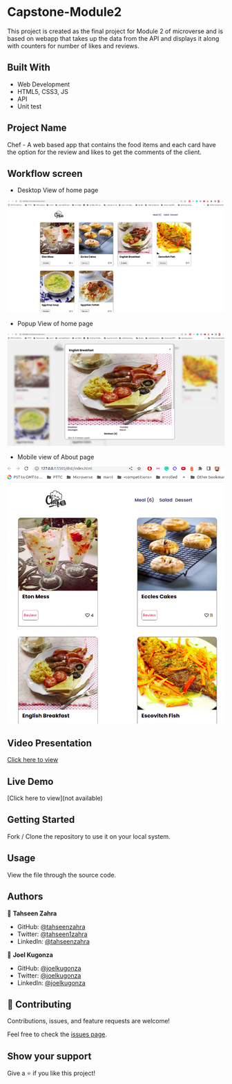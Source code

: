 # Capstone-Module2
This project is created as the final project for Module 2 of microverse and is based on webapp that takes up the data from the API and displays it along with counters for number of likes and reviews.

## Built With

- Web Development
- HTML5, CSS3, JS
- API
- Unit test

## Project Name

Chef - A web based app that contains the food items and each card have the option for the review and likes to get the comments of the client.

## Workflow screen

- Desktop View of home page

![screenshot](./src/images/chefweb.png)

- Popup View of home page

![screenshot](./src/images/popupchef.png)

- Mobile view of About page

![screenshot](./src/images/chefwebmobile.png)

## Video Presentation

[Click here to view]()

## Live Demo

[Click here to view](not available)

## Getting Started

Fork / Clone the repository to use it on your local system.

## Usage

View the file through the source code.

## Authors

👤 **Tahseen Zahra**

- GitHub: [@tahseenzahra](https://github.com/tahseenzahra)
- Twitter: [@tahseen1zahra](https://twitter.com/tahseen1zahra)
- LinkedIn: [@tahseenzahra](https://www.linkedin.com/in/tahseenzahra/)

👤 **Joel Kugonza**

- GitHub: [@joelkugonza](https://github.com/Joel-100)
- Twitter: [@joelkugonza](https://twitter.com/JoelKugonza)
- LinkedIn: [@joelkugonza](https://www.linkedin.com/in/joel-kugonza-879211190/)


## 🤝 Contributing

Contributions, issues, and feature requests are welcome!

Feel free to check the [issues page](https://github.com/tahseenzahra/Capstone-Module2/issues).

## Show your support

Give a ⭐️ if you like this project!